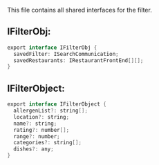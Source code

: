 This file contains all shared interfaces for the filter.

IFilterObj:
-----------

```java
export interface IFilterObj {
  savedFilter: ISearchCommunication;
  savedRestaurants: IRestaurantFrontEnd[][];
}
```

IFilterObject:
--------------

```java
export interface IFilterObject {
  allergenList?: string[];
  location?: string;
  name?: string;
  rating?: number[];
  range?: number;
  categories?: string[];
  dishes?: any;
}
```